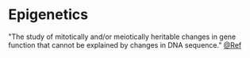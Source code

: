 # Epigenetics

"The study of mitotically and/or meiotically heritable changes in gene function that cannot be explained by changes in DNA sequence." [@Ref](https://cshmonographs.org/index.php/monographs/issue/view/087969490.32)